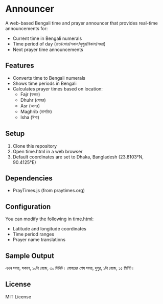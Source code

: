 # Announcer

A web-based Bengali time and prayer announcer that provides real-time announcements for:
- Current time in Bengali numerals
- Time period of day (রাত/ভোর/সকাল/দুপুর/বিকাল/সন্ধ্যা)
- Next prayer time announcements

## Features

- Converts time to Bengali numerals
- Shows time periods in Bengali
- Calculates prayer times based on location:
    - Fajr (ফজর)
    - Dhuhr (যোহর)
    - Asr (আসর)
    - Maghrib (মাগরিব)
    - Isha (ঈশা)

## Setup

1. Clone this repository
2. Open time.html in a web browser
3. Default coordinates are set to Dhaka, Bangladesh (23.8103°N, 90.4125°E)

## Dependencies

- PrayTimes.js (from praytimes.org)

## Configuration

You can modify the following in time.html:
- Latitude and longitude coordinates
- Time period ranges
- Prayer name translations

## Sample Output

এখন সময়, সকাল, ১০টা বেজে, ৩০ মিনিট। যোহরের শেষ সময়, দুপুর, ১টা বেজে, ১৫ মিনিট।

## License

MIT License
